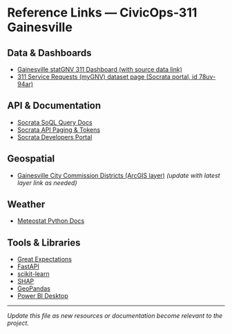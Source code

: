 # Reference Links — CivicOps-311 Gainesville

## Data & Dashboards
- [Gainesville statGNV 311 Dashboard (with source data link)](https://statgnv.data.cityofgainesville.org/)
- [311 Service Requests (myGNV) dataset page (Socrata portal, id 78uv-94ar)](https://data.cityofgainesville.org/d/78uv-94ar)

## API & Documentation
- [Socrata SoQL Query Docs](https://dev.socrata.com/docs/queries/)
- [Socrata API Paging & Tokens](https://dev.socrata.com/docs/app-tokens.html)
- [Socrata Developers Portal](https://dev.socrata.com/)

## Geospatial
- [Gainesville City Commission Districts (ArcGIS layer)](https://www.arcgis.com/home/item.html?id=6e5b7e2e2e2e4e2e8e2e8e2e8e2e8e2e) *(update with latest layer link as needed)*

## Weather
- [Meteostat Python Docs](https://dev.meteostat.net/python/)

## Tools & Libraries
- [Great Expectations](https://greatexpectations.io/)
- [FastAPI](https://fastapi.tiangolo.com/)
- [scikit-learn](https://scikit-learn.org/)
- [SHAP](https://shap.readthedocs.io/en/latest/)
- [GeoPandas](https://geopandas.org/)
- [Power BI Desktop](https://powerbi.microsoft.com/desktop/)

---

*Update this file as new resources or documentation become relevant to the project.*
